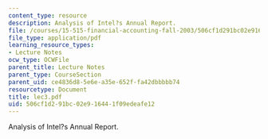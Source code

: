 ```yaml
---
content_type: resource
description: Analysis of Intel?s Annual Report.
file: /courses/15-515-financial-accounting-fall-2003/506cf1d291bc02e916441f09edeafe12_lec3.pdf
file_type: application/pdf
learning_resource_types:
- Lecture Notes
ocw_type: OCWFile
parent_title: Lecture Notes
parent_type: CourseSection
parent_uid: ce4836d8-5e6e-a35e-652f-fa42dbbbbb74
resourcetype: Document
title: lec3.pdf
uid: 506cf1d2-91bc-02e9-1644-1f09edeafe12
---
```

Analysis of Intel?s Annual Report.

